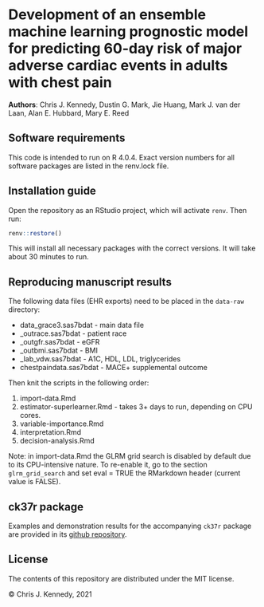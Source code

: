 
<!-- README.md is generated from README.Rmd. Please edit that file -->

# Development of an ensemble machine learning prognostic model for predicting 60-day risk of major adverse cardiac events in adults with chest pain

**Authors**: Chris J. Kennedy, Dustin G. Mark, Jie Huang, Mark J. van
der Laan, Alan E. Hubbard, Mary E. Reed

## Software requirements

This code is intended to run on R 4.0.4. Exact version numbers for all
software packages are listed in the renv.lock file.

## Installation guide

Open the repository as an RStudio project, which will activate `renv`.
Then run:

``` r
renv::restore()
```

This will install all necessary packages with the correct versions. It
will take about 30 minutes to run.

## Reproducing manuscript results

The following data files (EHR exports) need to be placed in the
`data-raw` directory:

-   data\_grace3.sas7bdat - main data file
-   \_outrace.sas7bdat - patient race
-   \_outgfr.sas7bdat - eGFR
-   \_outbmi.sas7bdat - BMI
-   \_lab\_vdw.sas7bdat - A1C, HDL, LDL, triglycerides
-   chestpaindata.sas7bdat - MACE+ supplemental outcome

Then knit the scripts in the following order:

1.  import-data.Rmd
2.  estimator-superlearner.Rmd - takes 3+ days to run, depending on CPU
    cores.
3.  variable-importance.Rmd
4.  interpretation.Rmd
5.  decision-analysis.Rmd

Note: in import-data.Rmd the GLRM grid search is disabled by default due
to its CPU-intensive nature. To re-enable it, go to the section
`glrm_grid_search` and set eval = TRUE the RMarkdown header (current
value is FALSE).

## ck37r package

Examples and demonstration results for the accompanying `ck37r` package
are provided in its [github repository](https://github.com/ck37/ck37r).

## License

The contents of this repository are distributed under the MIT license.

© Chris J. Kennedy, 2021
